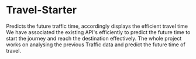 # Travel-Starter
Predicts the future traffic time, accordingly displays the efficient travel time
We have associated the existing API's efficiently to predict the future time to start the journey and reach the destination effectively.
The whole project works on analysing the previous Traffic data and predict the future time of travel.
